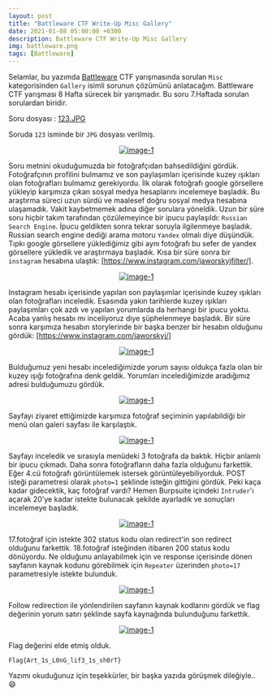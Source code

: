```yaml
---
layout: post
title: "Battleware CTF Write-Up Misc Gallery"
date: 2021-01-08 05:00:00 +0300
description: Battleware CTF Write-Up Misc Gallery
img: battleware.png
tags: [Battleware]
---
```

Selamlar, bu yazımda [Battleware] CTF yarışmasında sorulan `Misc` kategorisinden `Gallery` isimli sorunun çözümünü anlatacağım. Battleware CTF yarışması 8 Hafta sürecek bir yarışmadır. Bu soru 7.Haftada sorulan sorulardan biridir.

Soru dosyası : [123.JPG]

Soruda `123` isminde bir `JPG` dosyası verilmiş.

<center>
  <div>
      <a class="example-image-link" href="{{site.baseurl}}/assets/img/bw-80.png" data-lightbox="example-1"><img class="example-image" src="{{site.baseurl}}/assets/img/bw-80.png" alt="image-1" /></a>
	</div>
</center>

Soru metnini okuduğumuzda bir fotoğrafçıdan bahsedildiğini gördük. Fotoğrafçının profilini bulmamız ve son paylaşımları içerisinde kuzey ışıkları olan fotoğrafları bulmamız gerekiyordu. İlk olarak fotoğrafı google görsellere yükleyip karşımıza çıkan sosyal medya hesaplarını incelemeye başladık. Bu araştırma süreci uzun sürdü ve maalesef doğru sosyal medya hesabına ulaşamadık. Vakit kaybetmemek adına diğer sorulara yöneldik. Uzun bir süre soru hiçbir takım tarafından çözülemeyince bir ipucu paylaşıldı: `Russian Search Engine`. İpucu geldikten sonra tekrar soruyla ilgilenmeye başladık. Russian search engine dediği arama motoru `Yandex` olmalı diye düşündük. Tıpkı google görsellere yüklediğimiz gibi aynı fotoğrafı bu sefer de yandex görsellere yükledik ve araştırmaya başladık. Kısa bir süre sonra bir `instagram` hesabına ulaştık: [https://www.instagram.com/jaworskyjfilter/].

<center>
  <div>
      <a class="example-image-link" href="{{site.baseurl}}/assets/img/bw-81.png" data-lightbox="example-1"><img class="example-image" src="{{site.baseurl}}/assets/img/bw-81.png" alt="image-1" /></a>
	</div>
</center>

Instagram hesabı içerisinde yapılan son paylaşımlar içerisinde kuzey ışıkları olan fotoğrafları inceledik. Esasında yakın tarihlerde kuzey ışıkları paylaşımları çok azdı ve yapılan yorumlarda da herhangi bir ipucu yoktu. Acaba yanlış hesabı mı inceliyoruz diye şüphelenmeye başladık. Bir süre sonra karşımıza hesabın storylerinde bir başka benzer bir hesabın olduğunu gördük: [https://www.instagram.com/jaworskyj/]

<center>
  <div>
      <a class="example-image-link" href="{{site.baseurl}}/assets/img/bw-82.png" data-lightbox="example-1"><img class="example-image" src="{{site.baseurl}}/assets/img/bw-82.png" alt="image-1" /></a>
	</div>
</center>

Bulduğumuz yeni hesabı incelediğimizde yorum sayısı oldukça fazla olan bir kuzey ışığı fotoğrafına denk geldik. Yorumları incelediğimizde aradığımız adresi bulduğumuzu gördük.

<center>
  <div>
      <a class="example-image-link" href="{{site.baseurl}}/assets/img/bw-83.png" data-lightbox="example-1"><img class="example-image" src="{{site.baseurl}}/assets/img/bw-83.png" alt="image-1" /></a>
	</div>
</center>

Sayfayı ziyaret ettiğimizde karşımıza fotoğraf seçiminin yapılabildiği bir menü olan galeri sayfası ile karşılaştık.

<center>
  <div>
      <a class="example-image-link" href="{{site.baseurl}}/assets/img/bw-84.png" data-lightbox="example-1"><img class="example-image" src="{{site.baseurl}}/assets/img/bw-84.png" alt="image-1" /></a>
	</div>
</center>

Sayfayı inceledik ve sırasıyla menüdeki 3 fotoğrafa da baktık. Hiçbir anlamlı bir ipucu çıkmadı. Daha sonra fotoğrafların daha fazla olduğunu farkettik. Eğer 4.cü fotoğrafı görüntülemek istersek görüntüleyebiliyorduk. POST isteği parametresi olarak `photo=1` şeklinde isteğin gittiğini gördük. Peki kaça kadar gidecektik, kaç fotoğraf vardı? Hemen Burpsuite içindeki `Intruder`'ı açarak 20'ye kadar istekte bulunacak şekilde ayarladık ve sonuçları incelemeye başladık.

<center>
  <div>
      <a class="example-image-link" href="{{site.baseurl}}/assets/img/bw-85.png" data-lightbox="example-1"><img class="example-image" src="{{site.baseurl}}/assets/img/bw-85.png" alt="image-1" /></a>
	</div>
</center>

17.fotoğraf için istekte 302 status kodu olan redirect'in son redirect olduğunu farkettik. 18.fotoğraf isteğinden itibaren 200 status kodu dönüyordu. Ne olduğunu anlayabilmek için ve response içerisinde dönen sayfanın kaynak kodunu görebilmek için `Repeater` üzerinden `photo=17` parametresiyle istekte bulunduk.

<center>
  <div>
      <a class="example-image-link" href="{{site.baseurl}}/assets/img/bw-86.png" data-lightbox="example-1"><img class="example-image" src="{{site.baseurl}}/assets/img/bw-86.png" alt="image-1" /></a>
	</div>
</center>

Follow redirection ile yönlendirilen sayfanın kaynak kodlarını gördük ve flag değerinin yorum satırı şeklinde sayfa kaynağında bulunduğunu farkettik.

<center>
  <div>
      <a class="example-image-link" href="{{site.baseurl}}/assets/img/bw-87.png" data-lightbox="example-1"><img class="example-image" src="{{site.baseurl}}/assets/img/bw-87.png" alt="image-1" /></a>
	</div>
</center>

Flag değerini elde etmiş olduk.

```
Flag{Art_1s_L0nG_lif3_1s_sh0rT}
```

Yazımı okuduğunuz için teşekkürler, bir başka yazıda görüşmek dileğiyle.. :smile:

[Battleware]: https://battleware.zone/
[https://www.instagram.com/jaworskyjfilter/]: https://www.instagram.com/jaworskyjfilter/
[https://www.instagram.com/jaworskyj/]: https://www.instagram.com/jaworskyj/
[123.JPG]: {{site.baseurl}}/assets/files/123.JPG

